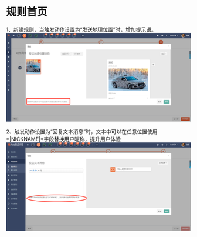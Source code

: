 # 规则首页

1、新建规则，当触发动作设置为“发送地理位置”时，增加提示语。  
![](/assets/1522220800%281%29.jpg)

2、触发动作设置为“回复文本消息”时，文本中可以在任意位置使用\*\|NICKNAME\|\*字段替换用户昵称，提升用户体验  
![](/assets/1522321498%281%29.jpg)

